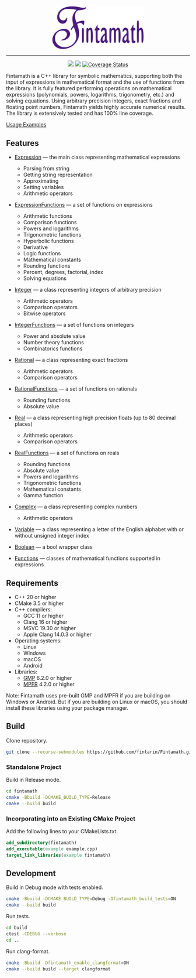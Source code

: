 <p align="center">
  <img src="./docs/images/logo.svg" alt="drawing" width="250"/>
</p>

---

<p align="center">
  <a href="https://github.com/fintarin/Fintamath/actions/workflows/build.yml"><img src="https://github.com/fintarin/Fintamath/actions/workflows/build.yml/badge.svg"></a>
  <a href="https://sonarcloud.io/summary/new_code?id=fintarin_Fintamath"><img src="https://sonarcloud.io/api/project_badges/measure?project=fintarin_Fintamath&metric=alert_status"/></a>
  <a href='https://coveralls.io/github/fintarin/Fintamath'><img src='https://coveralls.io/repos/github/fintarin/Fintamath/badge.svg?branch=master' alt='Coverage Status'/></a>
</p>

Fintamath is a C++ library for symbolic mathematics, supporting both the input of expressions in mathematical format and the use of functions from the library. It is fully featured performing operations on mathematical expressions (polynomials, powers, logarithms, trigonometry, etc.) and solving equations. Using arbitrary precision integers, exact fractions and floating point numbers, Fintamath yields highly accurate numerical results. The library is extensively tested and has 100% line coverage.

[Usage Examples](tests/src/FintamathTests.cpp)

## Features

* [Expression](https://github.com/fintarin/Fintamath/blob/master/include/fintamath/expressions/Expression.hpp) — the main class representing mathematical expressions
  * Parsing from string
  * Getting string representation
  * Approximating
  * Setting variables
  * Arithmetic operators

* [ExpressionFunctions](https://github.com/fintarin/Fintamath/blob/master/include/fintamath/expressions/ExpressionFunctions.hpp) — a set of functions on expressions
  * Arithmetic functions
  * Comparison functions
  * Powers and logarithms
  * Trigonometric functions
  * Hyperbolic functions
  * Derivative
  * Logic functions
  * Mathematical constants
  * Rounding functions
  * Percent, degrees, factorial, index
  * Solving equations

* [Integer](https://github.com/fintarin/Fintamath/blob/master/include/fintamath/numbers/Integer.hpp) — a class representing integers of arbitrary precision
  * Arithmetic operators
  * Comparison operators
  * Bitwise operators

* [IntegerFunctions](https://github.com/fintarin/Fintamath/blob/master/include/fintamath/numbers/IntegerFunctions.hpp) — a set of functions on integers
  * Power and absolute value
  * Number theory functions
  * Combinatorics functions

* [Rational](https://github.com/fintarin/Fintamath/blob/master/include/fintamath/numbers/Rational.hpp) — a class representing exact fractions
  * Arithmetic operators
  * Comparison operators

* [RationalFunctions](https://github.com/fintarin/Fintamath/blob/master/include/fintamath/numbers/RationalFunctions.hpp) — a set of functions on rationals
  * Rounding functions
  * Absolute value

* [Real](https://github.com/fintarin/Fintamath/blob/master/include/fintamath/numbers/Real.hpp) — a class representing high precision floats (up to 80 decimal places)
  * Arithmetic operators
  * Comparison operators

* [RealFunctions](https://github.com/fintarin/Fintamath/blob/master/include/fintamath/numbers/RealFunctions.hpp) — a set of functions on reals
  * Rounding functions
  * Absolute value
  * Powers and logarithms
  * Trigonometric functions
  * Mathematical constants
  * Gamma function

* [Complex](https://github.com/fintarin/Fintamath/blob/master/include/fintamath/numbers/Complex.hpp) — a class representing complex numbers
  * Arithmetic operators

* [Variable](https://github.com/fintarin/Fintamath/blob/master/include/fintamath/literals/Variable.hpp) — a class representing a letter of the English alphabet with or without unsigned integer index

* [Boolean](https://github.com/fintarin/Fintamath/blob/master/include/fintamath/literals/Boolean.hpp) — a bool wrapper class

* [Functions](https://github.com/fintarin/Fintamath/tree/master/include/fintamath/functions) — classes of mathematical functions supported in expressions

## Requirements

* C++ 20 or higher
* CMake 3.5 or higher
* C++ compilers:
  * GCC 11 or higher
  * Clang 16 or higher
  * MSVC 19.30  or higher
  * Apple Clang 14.0.3 or higher
* Operating systems:
  * Linux
  * Windows
  * macOS
  * Android
* Libraries:
  * [GMP](https://gmplib.org/) 6.2.0 or higher
  * [MPFR](https://www.mpfr.org/) 4.2.0 or higher

Note: Fintamath uses pre-built GMP and MPFR if you are building on Windows or Android. But if you are building on Linux or macOS, you should install these libraries using your package manager.

## Build

Clone repository.

```sh
git clone --recurse-submodules https://github.com/fintarin/Fintamath.git fintamath
```

### Standalone Project

Build in Release mode.

```sh
cd fintamath
cmake -Bbuild -DCMAKE_BUILD_TYPE=Release
cmake --build build
```

### Incorporating into an Existing CMake Project

Add the following lines to your CMakeLists.txt.

```cmake
add_subdirectory(fintamath)
add_executable(example example.cpp)
target_link_libraries(example fintamath)
```

## Development

Build in Debug mode with tests enabled.

```sh
cmake -Bbuild -DCMAKE_BUILD_TYPE=Debug -Dfintamath_build_tests=ON
cmake --build build
```

Run tests.

```sh
cd build
ctest -CDEBUG --verbose
cd ..
```

Run clang-format.

```sh
cmake -Bbuild -Dfintamath_enable_clangformat=ON
cmake --build build --target clangformat
```
